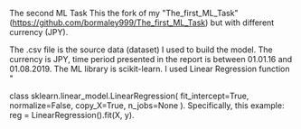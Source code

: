 The second ML Task
This the fork of my "The_first_ML_Task"(https://github.com/bormaley999/The_first_ML_Task) but with different currency (JPY).

The .csv file is the source data (dataset) I used to build the model. The currency is JPY, time period presented in the report is between 01.01.16 and 01.08.2019. The ML library is scikit-learn. I used Linear Regression function "

class sklearn.linear_model.LinearRegression(
  fit_intercept=True, 
  normalize=False, 
  copy_X=True, 
  n_jobs=None
).
Specifically, this example: reg = LinearRegression().fit(X, y).
